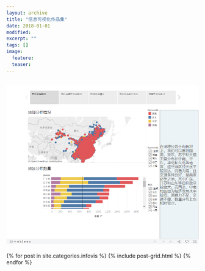```yaml
---
layout: archive
title: "信息可视化作品集"
date: 2018-01-01
modified:
excerpt: ""
tags: []
image:
  feature:
  teaser:
---
```


![期末信息可视化作业](/images/final_work.png)
---
<div class="tiles">
{% for post in site.categories.infovis %}
  {% include post-grid.html %}
{% endfor %}
</div><!-- /.tiles 把所有categories 有 infovis 的列出来-->
